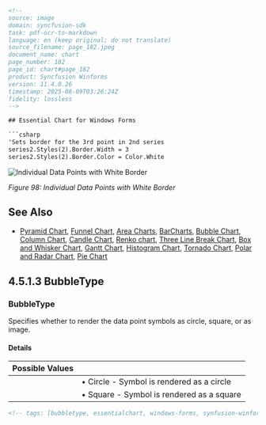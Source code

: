 ```html
<!-- 
source: image
domain: syncfusion-sdk
task: pdf-ocr-to-markdown
language: en (keep original; do not translate)
source_filename: page_182.jpeg
document_name: chart
page_number: 182
page_id: chart#page_182
product: Syncfusion Winforms
version: 11.4.0.26
timestamp: 2025-08-09T03:26:24Z
fidelity: lossless
-->

## Essential Chart for Windows Forms

```csharp
'Sets border for the 3rd point in 2nd series
series2.Styles(2).Border.Width = 3
series2.Styles(2).Border.Color = Color.White
```

![Individual Data Points with White Border](#)

*Figure 98: Individual Data Points with White Border*

## See Also

- [Pyramid Chart](#), [Funnel Chart](#), [Area Charts](#), [BarCharts](#), [Bubble Chart](#), [Column Chart](#), [Candle Chart](#), [Renko chart](#), [Three Line Break Chart](#), [Box and Whisker Chart](#), [Gantt Chart](#), [Histogram Chart](#), [Tornado Chart](#), [Polar and Radar Chart](#), [Pie Chart](#)

## 4.5.1.3 BubbleType

### BubbleType

Specifies whether to render the data point symbols as circle, square, or as image.

#### Details

| Possible Values |  |
| --- | --- |
|  | • Circle - Symbol is rendered as a circle |
|  | • Square - Symbol is rendered as a square |

```html
<!-- tags: [bubbletype, essentialchart, windows-forms, synfusion-winforms, chart-api, version 11.4.0.26] keywords: [essentialchart, windows forms, bubble type, border width, border color, chart series, data points, chart types, pyramid chart, funnel chart, area charts, renko chart, three line break chart, box and whisker chart, gantt chart, histogram chart, tornado chart, polar and radar chart, pie chart] -->
```